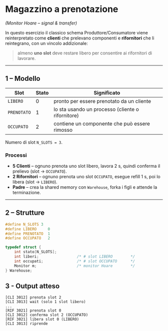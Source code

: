 # Magazzino a **prenotazione**  
*(Monitor Hoare – signal & transfer)*

In questo esercizio il classico schema Produttore/Consumatore viene
reinterpretato come **clienti** che prelevano componenti e
**rifornitori** che li reintegrano, con un vincolo addizionale:
> almeno **uno slot** deve restare libero per consentire ai rifornitori di lavorare.

---

## 1 – Modello

| Slot | Stato            | Significato                                   |
|------|------------------|-----------------------------------------------|
| `LIBERO`     | 0 | pronto per essere prenotato da un cliente            |
| `PRENOTATO`  | 1 | lo sta usando un processo (cliente o rifornitore)    |
| `OCCUPATO`   | 2 | contiene un componente che può essere rimosso        |

Numero di slot `N_SLOTS = 3`.

### Processi

* **5 Clienti** – ognuno prenota uno slot libero, lavora 2 s, quindi
  conferma il prelievo (slot → `OCCUPATO`).
* **2 Rifornitori** – ognuno prenota uno slot `OCCUPATO`, esegue refill
  1 s, poi lo libera (slot → `LIBERO`).
* **Padre** – crea la shared memory con `Warehouse`, forka i figli e
  attende la terminazione.

---

## 2 – Strutture

```c
#define N_SLOTS 3
#define LIBERO     0
#define PRENOTATO  1
#define OCCUPATO   2

typedef struct {
    int stato[N_SLOTS];
    int liberi;                 /* # slot LIBERO        */
    int occupati;               /* # slot OCCUPATO      */
    Monitor m;                  /* monitor Hoare        */
} Warehouse;
```

## 3 - Output atteso
``` console
[CLI 3012] prenota slot 2
[CLI 3013] wait (solo 1 slot libero)
...
[RIF 3021] prenota slot 0
[CLI 3012] conferma slot 2 (OCCUPATO)
[RIF 3021] libera slot 0 (LIBERO)
[CLI 3013] riprende
```